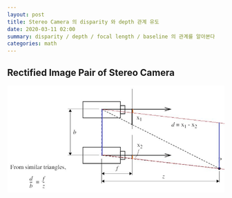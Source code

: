 ```yaml
---
layout: post
title: Stereo Camera 의 disparity 와 depth 관계 유도
date: 2020-03-11 02:00
summary: disparity / depth / focal length / baseline 의 관계를 알아본다
categories: math
---
```


## Rectified Image Pair of Stereo Camera

![stereo_disp_depth](images/stereo-disp-depth.jpg)

